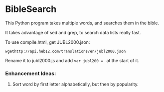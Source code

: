 # BibleSearch
This Python program takes multiple words, and searches them in the bible.

It takes advantage of sed and grep, to search data lists really fast.

To use compile.html, get JUBL2000.json:

`wgethttp://api.heb12.com/translations/en/jubl2000.json`

Rename it to jubl2000.js and add `var jubl200 = ` at the start of it.

### Enhancement Ideas:
1. Sort word by first letter alphabetically, but then by popularity.
